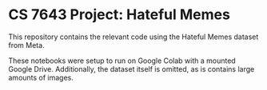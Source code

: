 # CS 7643 Project: Hateful Memes

This repository contains the relevant code using the Hateful Memes dataset from Meta. 

These notebooks were setup to run on Google Colab with a mounted Google Drive. Additionally, the dataset itself is omitted, as is contains large amounts of images.
